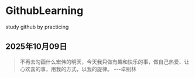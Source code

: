 # GithubLearning
study github by practicing

## 2025年10月09日
> 不再去勾画什么宏伟的明天，今天我只做有趣和快乐的事，做自己热爱、让心欢喜的事，用我的方式，以我的旋律。 ---卓别林
